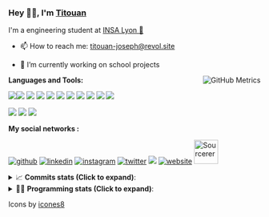 <!--
**titouan-joseph/titouan-joseph** is a ✨ _special_ ✨ repository because its `README.md` (this file) appears on your GitHub profile.

Here are some ideas to get you started:

- 🔭 I’m currently working on ...
- 🌱 I’m currently learning ...
- 👯 I’m looking to collaborate on ...
- 🤔 I’m looking for help with ...
- 💬 Ask me about ...
- 📫 How to reach me: ...
- 😄 Pronouns: ...
- ⚡ Fun fact: ...
-->

### Hey 👋🏽, I'm [Titouan](https://github.com/Titouan-Joseph) 

I'm a engineering student at  [INSA Lyon 🦏](https://www.insa-lyon.fr/en/)

- 📫 How to reach me: [titouan-joseph@revol.site](mailto:titouan-joseph@revol.site)
- 🔭 I’m currently working on school projects


  <img align="right" alt="GitHub Metrics" src="https://metrics.lecoq.io/titouan-joseph" />

**Languages and Tools:**

[<img src="https://img.icons8.com/color/48/000000/python.png"/>]()[<img src="https://img.icons8.com/color/48/000000/java-coffee-cup-logo.png"/>]() [<img src="https://img.icons8.com/color/48/000000/c-programming.png"/>]() [<img src="https://img.icons8.com/color/48/000000/javascript.png"/>]() [<img src="https://img.icons8.com/color/48/000000/selenium-test-automation.png"/>]() [<img src="https://img.icons8.com/color/48/000000/git.png"/>]() [<img src="https://img.icons8.com/color/48/000000/console.png"/>]() [<img src="https://img.icons8.com/color/48/000000/android-os.png"/>]() [<img src="https://img.icons8.com/color/48/000000/pycharm.png"/>]() [<img src="https://img.icons8.com/color/48/000000/virtualbox.png"/>]() [<img src="https://img.icons8.com/color/48/000000/windows-10.png"/>]()

[<img src="https://img.icons8.com/color/48/000000/linux.png"/>]() [<img src="https://img.icons8.com/color/48/000000/nginx.png"/>]() [<img src="https://img.icons8.com/color/48/000000/raspberry-pi.png"/>]()

**My social networks :**

[<img src='https://img.icons8.com/fluent/48/000000/github.png' alt="github">](https://github.com/titouan-joseph)  [<img src='https://img.icons8.com/color/48/000000/linkedin.png' alt='linkedin'>](https://www.linkedin.com/in/titouan-joseph-revol/)  [<img src='https://img.icons8.com/color/48/000000/instagram-new.png' alt='instagram'>](https://www.instagram.com/tit_re/)  [<img src='https://img.icons8.com/color/48/000000/twitter.png' alt='twitter'>](https://twitter.com/josephrevol) [<img src="https://img.icons8.com/color/48/000000/facebook.png"/>](https://www.facebook.com/titre01) [<img src='https://img.icons8.com/fluent/48/000000/website.png' alt='website'>](https://titouan-joseph.revol.site) [<img src="https://sourcerer.io/icons/logo-sharing.svg" height="48px" alt="Sourcerer">](https://sourcerer.io/titouan-joseph) 

<details>
 <summary>📈 <b>Commits stats (Click to expand)</b>: </summary>
    <a href="https://sourcerer.io/titouan-joseph"><img src="https://img.shields.io/badge/Python-148%20commits-orange.svg" alt=""></a>
    <a href="https://sourcerer.io/titouan-joseph"><img src="https://img.shields.io/badge/Java-27%20commits-orange.svg" alt=""></a>
    <a href="https://sourcerer.io/titouan-joseph"><img src="https://img.shields.io/badge/C-23%20commits-orange.svg" alt=""></a>
    <a href="https://sourcerer.io/titouan-joseph"><img src="https://img.shields.io/badge/JavaScript-18%20commits-orange.svg" alt=""></a>
</details>


<details>
 <summary>👨‍💻 <b>Programming stats (Click to expand)</b>: </summary>
<!--START_SECTION:waka-->
**🐱 My Github Data** 

> 🏆 475 Contributions in the Year 2020
 > 
> 📦 17.8 kB Used in Github's Storage 
 > 
> 🚫 Not Opted to Hire
 > 
> 📜 22 Public Repositories
 > 
> 🔑 0 Private Repository 
 > 
**I'm an Early 🐤** 

```text
🌞 Morning    64 commits     ███░░░░░░░░░░░░░░░░░░░░░░   14.85% 
🌆 Daytime    166 commits    █████████░░░░░░░░░░░░░░░░   38.52% 
🌃 Evening    153 commits    █████████░░░░░░░░░░░░░░░░   35.5% 
🌙 Night      48 commits     ██░░░░░░░░░░░░░░░░░░░░░░░   11.14%

```
📅 **I'm Most Productive on Wednesday** 

```text
Monday       51 commits     ███░░░░░░░░░░░░░░░░░░░░░░   11.83% 
Tuesday      67 commits     ████░░░░░░░░░░░░░░░░░░░░░   15.55% 
Wednesday    135 commits    ███████░░░░░░░░░░░░░░░░░░   31.32% 
Thursday     47 commits     ██░░░░░░░░░░░░░░░░░░░░░░░   10.9% 
Friday       41 commits     ██░░░░░░░░░░░░░░░░░░░░░░░   9.51% 
Saturday     45 commits     ██░░░░░░░░░░░░░░░░░░░░░░░   10.44% 
Sunday       45 commits     ██░░░░░░░░░░░░░░░░░░░░░░░   10.44%

```


📊 **This Week I Spent My Time On** 

```text
⌚︎ Time Zone: Europe/Paris

💬 Programming Languages: 
Python                   7 hrs 48 mins       ███████████░░░░░░░░░░░░░░   46.68% 
YAML                     2 hrs 31 mins       ███░░░░░░░░░░░░░░░░░░░░░░   15.06% 
JSON                     2 hrs 19 mins       ███░░░░░░░░░░░░░░░░░░░░░░   13.85% 
Docker                   1 hr 55 mins        ███░░░░░░░░░░░░░░░░░░░░░░   11.54% 
Other                    1 hr 25 mins        ██░░░░░░░░░░░░░░░░░░░░░░░   8.54%

🔥 Editors: 
PyCharmCore              15 hrs 28 mins      ███████████████████████░░   92.4% 
VS Code                  1 hr 16 mins        ██░░░░░░░░░░░░░░░░░░░░░░░   7.6%

🐱‍💻 Projects: 
AutoConfCisco            7 hrs 12 mins       ██████████░░░░░░░░░░░░░░░   43.08% 
machineACafe             3 hrs 19 mins       █████░░░░░░░░░░░░░░░░░░░░   19.87% 
ASTUSbot                 2 hrs 2 mins        ███░░░░░░░░░░░░░░░░░░░░░░   12.23% 
toolbox                  1 hr 42 mins        ██░░░░░░░░░░░░░░░░░░░░░░░   10.22% 
Unknown Project          47 mins             █░░░░░░░░░░░░░░░░░░░░░░░░   4.73%

💻 Operating System: 
Windows                  16 hrs 44 mins      █████████████████████████   100.0%

```

**I Mostly Code in Python** 

```text
Python                   12 repos            ██████████████░░░░░░░░░░░   57.14% 
JavaScript               3 repos             ███░░░░░░░░░░░░░░░░░░░░░░   14.29% 
C                        2 repos             ██░░░░░░░░░░░░░░░░░░░░░░░   9.52% 
Go                       1 repo              █░░░░░░░░░░░░░░░░░░░░░░░░   4.76% 
Haskell                  1 repo              █░░░░░░░░░░░░░░░░░░░░░░░░   4.76%

```



<!--END_SECTION:waka-->

</details>

Icons by [icones8](https://icones8.fr/)